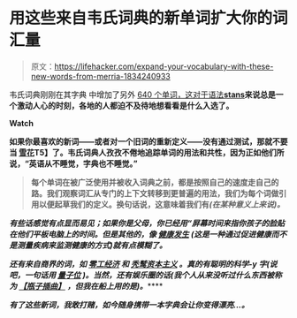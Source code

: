 # 用这些来自韦氏词典的新单词扩大你的词汇量

> 原文：<https://lifehacker.com/expand-your-vocabulary-with-these-new-words-from-merria-1834240933>

韦氏词典刚刚在其字典 中增加了另外 [640 个单词，这对于语法](https://www.merriam-webster.com/words-at-play/new-words-in-the-dictionary)[**stans**](https://www.merriam-webster.com/dictionary/stan)**来说总是一个激动人心的时刻，各地的人都迫不及待地想看看是什么入选了。** 

**Watch**

**如果你最喜欢的新词——或者对一个旧词的重新定义——没有通过测试，那就不要当 [**雪花**](https://www.merriam-webster.com/dictionary/snowflake)T5】了。韦氏词典人孜孜不倦地追踪单词的用法和共性，因为正如他们所说，“英语从不睡觉，字典也不睡觉。”**

> **每个单词在被广泛使用并被收入词典之前，都是按照自己的速度走自己的路。我们观察词汇从专门的上下文转移到更普遍的用法，我们为每个词做引用以便起草我们的定义。换句话说，这意味着我们有[](https://www.merriam-webster.com/dictionary/receipts)*(在某种意义上来说)。***

***有些话感觉有点显而易见；如果你是父母，你已经用“[](https://www.merriam-webster.com/dictionary/screen%20time)****屏幕时间来指你孩子的脸贴在他们平板电脑上的时间。但是其他的，像 [**健康发生**](https://www.merriam-webster.com/dictionary/salutogenesis) (这是一种通过促进健康而不是测量疾病来监测健康的方式)就有点模糊了。*******

*****还有来自商界的词，如 [**零工经济**](https://www.merriam-webster.com/dictionary/gig%20economy) 和 [**秃鹫资本主义**](https://www.merriam-webster.com/dictionary/vulture%20capitalism) 。真的有聪明的科学-y 字(说吧，一句话用 [**量子位**](https://www.merriam-webster.com/dictionary/qubit) )。当然，还有娱乐圈的话(我个人从来没听过什么东西被称为 [**【瓶子插曲】**](https://www.merriam-webster.com/dictionary/bottle%20episode) ，但我在船上用的是[](https://www.merriam-webster.com/dictionary/buzzy)**)。*******

*******有了这些新词，我敢打赌，如今随身携带一本字典会让你变得漂亮...[](https://www.merriam-webster.com/dictionary/swole)**。*********